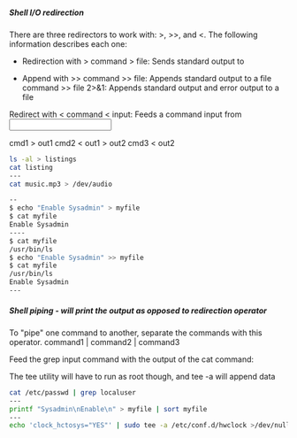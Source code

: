 ##### Shell I/O redirection

There are three redirectors to work with: >, >>, and <. The following information describes each one:

- Redirection with >
command > file: Sends standard output to <file>

- Append with >>
command >> file: Appends standard output to a file
command >> file 2>&1: Appends standard output and error output to a file

Redirect with <
command < input: Feeds a command input from <input>

cmd1 > out1
cmd2 < out1 > out2
cmd3 < out2

``````sh
ls -al > listings
cat listing
---
cat music.mp3 > /dev/audio

--
$ echo "Enable Sysadmin" > myfile
$ cat myfile
Enable Sysadmin
----
$ cat myfile
/usr/bin/ls
$ echo "Enable Sysadmin" >> myfile
$ cat myfile
/usr/bin/ls
Enable Sysadmin
---

``````
##### Shell piping - will print the output as opposed to redirection operator
To "pipe" one command to another, separate the commands with this operator.
command1 | command2 | command3

Feed the grep input command with the output of the cat command:

The tee utility will have to run as root though, and tee -a will append data

``````sh
cat /etc/passwd | grep localuser
---
printf "Sysadmin\nEnable\n" > myfile | sort myfile
---
echo 'clock_hctosys="YES"' | sudo tee -a /etc/conf.d/hwclock >/dev/null
``````